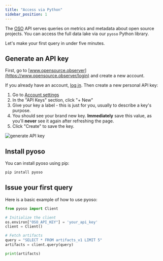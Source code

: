 ```yaml
---
title: "Access via Python"
sidebar_position: 1
---
```


The [OSO](https://www.opensource.observer/settings/api) API serves
queries on metrics and metadata about open source projects.
You can access the full data lake via our `pyoso` Python library.

Let's make your first query in under five minutes.

## Generate an API key

First, go to [www.opensource.observer](https://www.opensource.observer/login) and create a new account.

If you already have an account, [log in](https://www.opensource.observer/login). Then create a new personal API key:

1. Go to [Account settings](https://www.opensource.observer/settings/api)
2. In the "API Keys" section, click "+ New"
3. Give your key a label - this is just for you, usually to describe a key's purpose.
4. You should see your brand new key. **Immediately** save this value, as you'll **never** see it again after refreshing the page.
5. Click "Create" to save the key.

![generate API key](../integrate/generate-api-key.png)

## Install pyoso

You can install pyoso using pip:

```bash
pip install pyoso
```

## Issue your first query

Here is a basic example of how to use pyoso:

```python
from pyoso import Client

# Initialize the client
os.environ["OSO_API_KEY"] = 'your_api_key'
client = Client()

# Fetch artifacts
query = "SELECT * FROM artifacts_v1 LIMIT 5"
artifacts = client.query(query)

print(artifacts)
```
